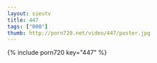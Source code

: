 ```yaml
--- 
layout: sieutv
title: 447
tags: ["000"]
thumb: http://porn720.net/video/447/poster.jpg
---
```

{% include porn720 key="447" %} 
